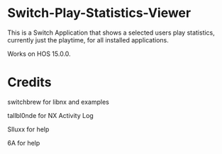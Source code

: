 # Switch-Play-Statistics-Viewer

This is a Switch Application that shows a selected users play statistics, currently just the playtime, for all installed applications.

Works on HOS 15.0.0.

# Credits
switchbrew for libnx and examples

tallbl0nde for NX Activity Log

Slluxx for help

6A for help
